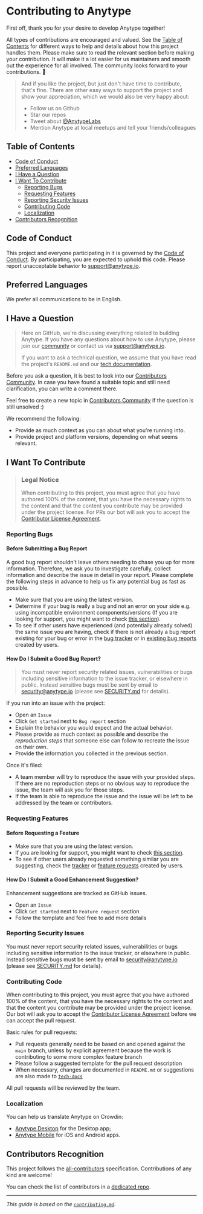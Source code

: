 # Contributing to Anytype

First off, thank you for your desire to develop Anytype together!

All types of contributions are encouraged and valued. See the [Table of Contents](#table-of-contents) for different ways to help and details about how this project handles them. Please make sure to read the relevant section before making your contribution. It will make it a lot easier for us maintainers and smooth out the experience for all involved. The community looks forward to your contributions. 🎉

> And if you like the project, but just don't have time to contribute, that's fine. There are other easy ways to support the project and show your appreciation, which we would also be very happy about:
> - Follow us on Github
> - Star our repos
> - Tweet about [@AnytypeLabs](https://twitter.com/AnytypeLabs)
> - Mention Anytype at local meetups and tell your friends/colleagues

## Table of Contents

- [Code of Conduct](#code-of-conduct)
- [Preferred Languages](#preferred-languages)
- [I Have a Question](#i-have-a-question)
- [I Want To Contribute](#i-want-to-contribute)
  - [Reporting Bugs](#reporting-bugs)
  - [Requesting Features](#requesting-features)
  - [Reporting Security Issues](#reporting-security-issues)
  - [Contributing Code](#contributing-code)
  - [Localization](#localization)
- [Contributors Recognition](#contributors-recognition)

## Code of Conduct

This project and everyone participating in it is governed by the
[Code of Conduct](https://github.com/anyproto/.github/blob/main/docs/CODE_OF_CONDUCT.md).
By participating, you are expected to uphold this code. Please report unacceptable behavior to [support@anytype.io](mailto:support@anytype.io).

## Preferred Languages

We prefer all communications to be in English.

## I Have a Question

> Here on GitHub, we're discussing everything related to building Anytype. If you have any questions about how to use Anytype, please join our [community](https://community.anytype.io) or contact us via [support@anytype.io](mailto:support@anytype.io).
>
> If you want to ask a technical question, we assume that you have read the project's `README.md` and our [tech documentation](https://tech.anytype.io).

Before you ask a question, it is best to look into our [Contributors Community](https://github.com/orgs/anyproto/discussions). In case you have found a suitable topic and still need clarification, you can write a comment there.

Feel free to create a new topic in [Contributors Community](https://github.com/orgs/anyproto/discussions) if the question is still unsolved :)

We recommend the following:

- Provide as much context as you can about what you're running into.
- Provide project and platform versions, depending on what seems relevant.

## I Want To Contribute

> ### Legal Notice 
> When contributing to this project, you must agree that you have authored 100% of the content, that you have the necessary rights to the content and that the content you contribute may be provided under the project license. For PRs our bot will ask you to accept the [Contributor License Agreement](https://github.com/anyproto/.github/blob/main/docs/CLA.md).

### Reporting Bugs

#### Before Submitting a Bug Report

A good bug report shouldn't leave others needing to chase you up for more information. Therefore, we ask you to investigate carefully, collect information and describe the issue in detail in your report. Please complete the following steps in advance to help us fix any potential bug as fast as possible.

- Make sure that you are using the latest version.
- Determine if your bug is really a bug and not an error on your side e.g. using incompatible environment components/versions (If you are looking for support, you might want to check [this section](#i-have-a-question)).
- To see if other users have experienced (and potentially already solved) the same issue you are having, check if there is not already a bug report existing for your bug or error in the [bug tracker](issues?q=label%3Abug) or in [existing bug reports](https://community.anytype.io/c/bug-reports/l/latest?board=default) created by users.

#### How Do I Submit a Good Bug Report?

> You must never report security related issues, vulnerabilities or bugs including sensitive information to the issue tracker, or elsewhere in public. Instead sensitive bugs must be sent by email to [security@anytype.io](mailto:security@anytype.io) (please see [SECURITY.md](https://github.com/anyproto/.github/blob/main/docs/SECURITY.md) for details).

If you run into an issue with the project:

- Open an `Issue`
- Click `Get started` next to `Bug report` section
- Explain the behavior you would expect and the actual behavior.
- Please provide as much context as possible and describe the *reproduction steps* that someone else can follow to recreate the issue on their own.
- Provide the information you collected in the previous section.

Once it's filed:

- A team member will try to reproduce the issue with your provided steps. If there are no reproduction steps or no obvious way to reproduce the issue, the team will ask you for those steps.
- If the team is able to reproduce the issue and the issue will be left to be addressed by the team or contributors.

### Requesting Features

#### Before Requesting a Feature

- Make sure that you are using the latest version.
- If you are looking for support, you might want to check [this section](#i-have-a-question).
- To see if other users already requested something similar you are suggesting, check the [tracker](issues?q=label%3Aenhancement) or [feature requests](https://community.anytype.io/c/feature-requests/l/latest?board=default) created by users.

#### How Do I Submit a Good Enhancement Suggestion?

Enhancement suggestions are tracked as GitHub issues.

- Open an `Issue`
- Click `Get started` next to `Feature request` section
- Follow the template and feel free to add more details

### Reporting Security Issues

You must never report security related issues, vulnerabilities or bugs including sensitive information to the issue tracker, or elsewhere in public. Instead sensitive bugs must be sent by email to [security@anytype.io](mailto:security@anytype.io) (please see [SECURITY.md](https://github.com/anyproto/.github/blob/main/docs/SECURITY.md) for details).

### Contributing Code
When contributing to this project, you must agree that you have authored 100% of the content, that you have the necessary rights to the content and that the content you contribute may be provided under the project license. Our bot will ask you to accept the [Contributor License Agreement](https://github.com/anyproto/open/blob/main/templates/CLA.md) before we can accept the pull request.

Basic rules for pull requests:
- Pull requests generally need to be based on and opened against the `main` branch, unless by explicit agreement because the work is contributing to some more complex feature branch
- Please follow a suggested template for the pull request description
- When necessary, changes are documented in `README.md` or suggestions are also made to [`tech-docs`](https://github.com/anyproto/tech-docs)

All pull requests will be reviewed by the team.

### Localization
You can help us translate Anytype on Crowdin: 
- [Anytype Desktop](https://crowdin.com/project/anytype-desktop) for the Desktop app;
- [Anytype Mobile](https://crowdin.com/project/anytype-mobile) for iOS and Android apps.

## Contributors Recognition

This project follows the [all-contributors](https://github.com/all-contributors/all-contributors) specification. Contributions of any kind are welcome! 

You can check the list of contributors in a [dedicated repo](https://github.com/anyproto/contributors).

---

*This guide is based on the [`contributing.md`](https://contributing.md/example/).*

